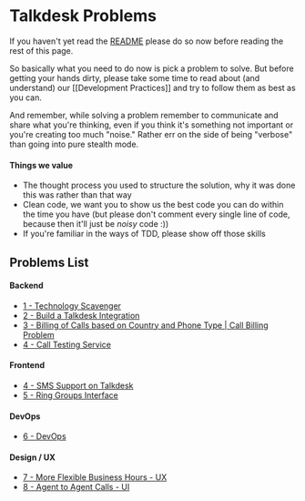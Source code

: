 # Talkdesk Problems

If you haven't yet read the [README][1] please do so now before reading the rest of this page. 

So basically what you need to do now is pick a problem to solve. But before getting your hands dirty, please take some time to read about (and understand) our [[Development Practices]] and try to follow them as best as you can.

And remember, while solving a problem remember to communicate and share what you're thinking, even if you think it's something not important or you're creating too much "noise." Rather err on the side of being "verbose" than going into pure stealth mode.

#### Things we value

- The thought process you used to structure the solution, why it was done this was rather than that way
- Clean code, we want you to show us the best code you can do within the time you have (but please don't comment every single line of code, because then it'll just be *noisy* code :))
- If you're familiar in the ways of TDD, please show off those skills

[1]:https://github.com/Talkdesk/challenge/blob/master/README.md

## Problems List

#### Backend
* [1 - Technology Scavenger](technology_scavenger.md)
* [2 - Build a Talkdesk Integration](talkdesk_integration.md)
* [3 - Billing of Calls based on Country and Phone Type | Call Billing Problem](call_billing.md)
* [4 - Call Testing Service](call_billing.md)

#### Frontend
* [4 - SMS Support on Talkdesk](sms_support.md)
* [5 - Ring Groups Interface](ring_groups.md)

#### DevOps
* [6 - DevOps](devops.md)

#### Design / UX
* [7 - More Flexible Business Hours - UX](business_hours.md)
* [8 - Agent to Agent Calls - UI](agent_to_agent_calls.md)







